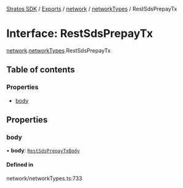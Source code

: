 [Stratos SDK](../README.md) / [Exports](../modules.md) / [network](../modules/network.md) / [networkTypes](../modules/network.networkTypes.md) / RestSdsPrepayTx

# Interface: RestSdsPrepayTx

[network](../modules/network.md).[networkTypes](../modules/network.networkTypes.md).RestSdsPrepayTx

## Table of contents

### Properties

- [body](network.networkTypes.RestSdsPrepayTx.md#body)

## Properties

### body

• **body**: [`RestSdsPrepayTxBody`](network.networkTypes.RestSdsPrepayTxBody.md)

#### Defined in

network/networkTypes.ts:733

